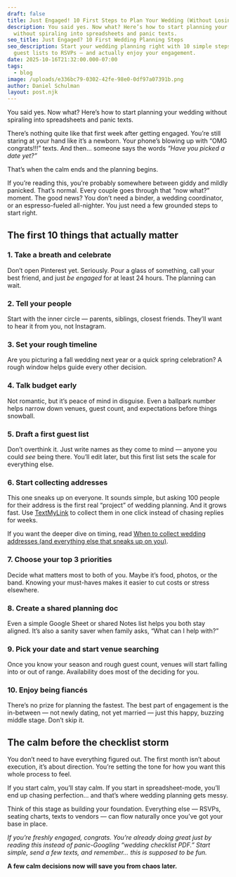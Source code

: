 ```yaml
---
draft: false
title: Just Engaged! 10 First Steps to Plan Your Wedding (Without Losing Your Mind)
description: You said yes. Now what? Here’s how to start planning your wedding
  without spiraling into spreadsheets and panic texts.
seo_title: Just Engaged? 10 First Wedding Planning Steps
seo_description: Start your wedding planning right with 10 simple steps — from
  guest lists to RSVPs — and actually enjoy your engagement.
date: 2025-10-16T21:32:00.000-07:00
tags:
  - blog
image: /uploads/e336bc79-0302-42fe-98e0-0df97a07391b.png
author: Daniel Schulman
layout: post.njk
---
```

<p>You said yes. Now what? Here’s how to start planning your wedding without spiraling into spreadsheets and panic texts.</p>

<p>There’s nothing quite like that first week after getting engaged. You’re still staring at your hand like it’s a newborn. Your phone’s blowing up with “OMG congrats!!!” texts. And then… someone says the words <em>“Have you picked a date yet?”</em></p>

<p>That’s when the calm ends and the planning begins.</p>

<p>If you’re reading this, you’re probably somewhere between giddy and mildly panicked. That’s normal. Every couple goes through that “now what?” moment. The good news? You don’t need a binder, a wedding coordinator, or an espresso-fueled all-nighter. You just need a few grounded steps to start right.</p>



<h2>The first 10 things that actually matter</h2>



<h3>1. Take a breath and celebrate</h3>

<p>Don’t open Pinterest yet. Seriously. Pour a glass of something, call your best friend, and just <em>be engaged</em> for at least 24 hours. The planning can wait.</p>



<h3>2. Tell your people</h3>

<p>Start with the inner circle — parents, siblings, closest friends. They’ll want to hear it from you, not Instagram.</p>



<h3>3. Set your rough timeline</h3>

<p>Are you picturing a fall wedding next year or a quick spring celebration? A rough window helps guide every other decision.</p>



<h3>4. Talk budget early</h3>

<p>Not romantic, but it’s peace of mind in disguise. Even a ballpark number helps narrow down venues, guest count, and expectations before things snowball.</p>



<h3>5. Draft a first guest list</h3>

<p>Don’t overthink it. Just write names as they come to mind — anyone you could <em>see</em> being there. You’ll edit later, but this first list sets the scale for everything else.</p>



<h3>6. Start collecting addresses</h3>

<p>This one sneaks up on everyone. It sounds simple, but asking 100 people for their address is the first real “project” of wedding planning. And it grows fast. Use <a href="https://www.textmylink.com" target="_blank" rel="noopener">TextMyLink</a> to collect them in one click instead of chasing replies for weeks.</p>

<p>If you want the deeper dive on timing, read <a href="https://blog.textmylink.com/posts/when-to-collect-wedding-addresses-and-everything-else-that-sneaks-up-on-you/" target="_blank" rel="noopener">When to collect wedding addresses (and everything else that sneaks up on you)</a>.</p>



<h3>7. Choose your top 3 priorities</h3>

<p>Decide what matters most to both of you. Maybe it’s food, photos, or the band. Knowing your must-haves makes it easier to cut costs or stress elsewhere.</p>



<h3>8. Create a shared planning doc</h3>

<p>Even a simple Google Sheet or shared Notes list helps you both stay aligned. It’s also a sanity saver when family asks, “What can I help with?”</p>



<h3>9. Pick your date and start venue searching</h3>

<p>Once you know your season and rough guest count, venues will start falling into or out of range. Availability does most of the deciding for you.</p>



<h3>10. Enjoy being fiancés</h3>

<p>There’s no prize for planning the fastest. The best part of engagement is the in-between — not newly dating, not yet married — just this happy, buzzing middle stage. Don’t skip it.</p>



<h2>The calm before the checklist storm</h2>

<p>You don’t need to have everything figured out. The first month isn’t about execution, it’s about direction. You’re setting the tone for how you want this whole process to feel.</p>

<p>If you start calm, you’ll stay calm. If you start in spreadsheet-mode, you’ll end up chasing perfection… and that’s where wedding planning gets messy.</p>

<p>Think of this stage as building your foundation. Everything else — RSVPs, seating charts, texts to vendors — can flow naturally once you’ve got your base in place.</p>

<p><em>If you’re freshly engaged, congrats. You’re already doing great just by reading this instead of panic-Googling “wedding checklist PDF.” Start simple, send a few texts, and remember… this is supposed to be fun.</em></p>

<p><strong>A few calm decisions now will save you from chaos later.</strong></p>
